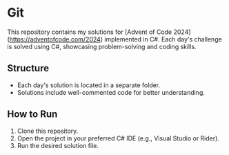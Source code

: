 # Git
This repository contains my solutions for [Advent of Code 2024]
(https://adventofcode.com/2024) implemented in C#. Each day's challenge is solved
using C#, showcasing problem-solving and coding skills.
## Structure
- Each day's solution is located in a separate folder.
- Solutions include well-commented code for better understanding.
## How to Run
1. Clone this repository.
2. Open the project in your preferred C# IDE (e.g., Visual Studio or Rider).
3. Run the desired solution file.
